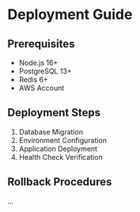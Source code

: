 # Deployment Guide

## Prerequisites
- Node.js 16+
- PostgreSQL 13+
- Redis 6+
- AWS Account

## Deployment Steps
1. Database Migration
2. Environment Configuration
3. Application Deployment
4. Health Check Verification

## Rollback Procedures
... 
